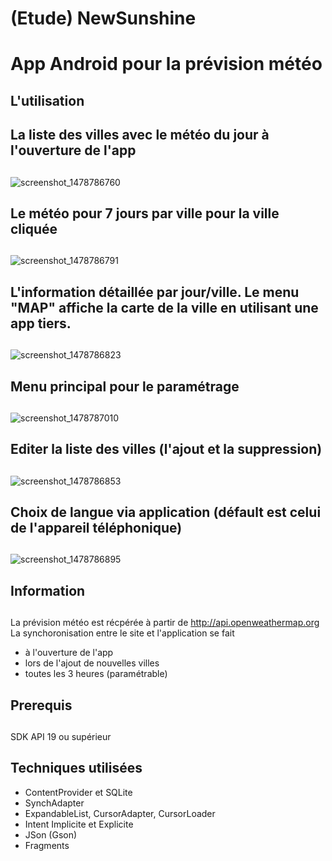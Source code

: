 # (Etude) NewSunshine 
# App Android pour la prévision météo 
##
## L'utilisation 
##
## La liste des villes avec le météo du jour à l'ouverture de l'app
##

![screenshot_1478786760](https://cloud.githubusercontent.com/assets/21304543/20180235/f66c5e78-a759-11e6-8567-301d8885273a.png)

##
## Le météo pour 7 jours par ville pour la ville cliquée
##

![screenshot_1478786791](https://cloud.githubusercontent.com/assets/21304543/20180236/f675c6f2-a759-11e6-97fe-fddea8034847.png)

##
## L'information détaillée par jour/ville. Le menu "MAP" affiche la carte de la ville en utilisant une app tiers.
##

![screenshot_1478786823](https://cloud.githubusercontent.com/assets/21304543/20180237/f677279a-a759-11e6-93dd-dd9aa68eff03.png)

##
## Menu principal pour le paramétrage 
##
![screenshot_1478787010](https://cloud.githubusercontent.com/assets/21304543/20180241/f68cfc32-a759-11e6-813b-612b49a0ce67.png)

##
##
## Editer la liste des villes (l'ajout et la suppression)
##

![screenshot_1478786853](https://cloud.githubusercontent.com/assets/21304543/20180238/f67cf116-a759-11e6-8549-85e115bf9490.png)


## Choix de langue via application (défault est celui de l'appareil téléphonique)
##
![screenshot_1478786895](https://cloud.githubusercontent.com/assets/21304543/20180239/f6812ee8-a759-11e6-8abe-13d20313ca3f.png)
##

## Information
##
La prévision météo est récpérée à partir de http://api.openweathermap.org
La synchoronisation entre le site et l'application se fait 
- à l'ouverture de l'app 
- lors de l'ajout de nouvelles villes 
- toutes les 3 heures (paramétrable)
## 


## Prerequis
##
SDK API 19 ou supérieur
##
## Techniques utilisées
- ContentProvider et SQLite
- SynchAdapter
- ExpandableList, CursorAdapter, CursorLoader
- Intent Implicite et Explicite
- JSon (Gson)
- Fragments


